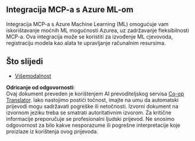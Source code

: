 <!--
CO_OP_TRANSLATOR_METADATA:
{
  "original_hash": "f1262ab21f5ebbe1003fb0114c7ca545",
  "translation_date": "2025-06-02T20:48:34+00:00",
  "source_file": "05-AdvancedTopics/mcp-integration/README.md",
  "language_code": "hr"
}
-->
## Integracija MCP-a s Azure ML-om

Integracija MCP-a s Azure Machine Learning (ML) omogućuje vam iskorištavanje moćnih ML mogućnosti Azurea, uz zadržavanje fleksibilnosti MCP-a. Ova integracija može se koristiti za izvođenje ML cjevovoda, registraciju modela kao alata te upravljanje računalnim resursima.

## Što slijedi

- [Višemodalnost](../mcp-multi-modality/README.md)

**Odricanje od odgovornosti**:  
Ovaj dokument preveden je korištenjem AI prevoditeljskog servisa [Co-op Translator](https://github.com/Azure/co-op-translator). Iako nastojimo postići točnost, imajte na umu da automatski prijevodi mogu sadržavati pogreške ili netočnosti. Izvorni dokument na izvornom jeziku treba se smatrati autoritativnim izvorom. Za kritične informacije preporučuje se profesionalni ljudski prijevod. Ne snosimo odgovornost za bilo kakve nesporazume ili pogrešne interpretacije koje proizlaze iz korištenja ovog prijevoda.